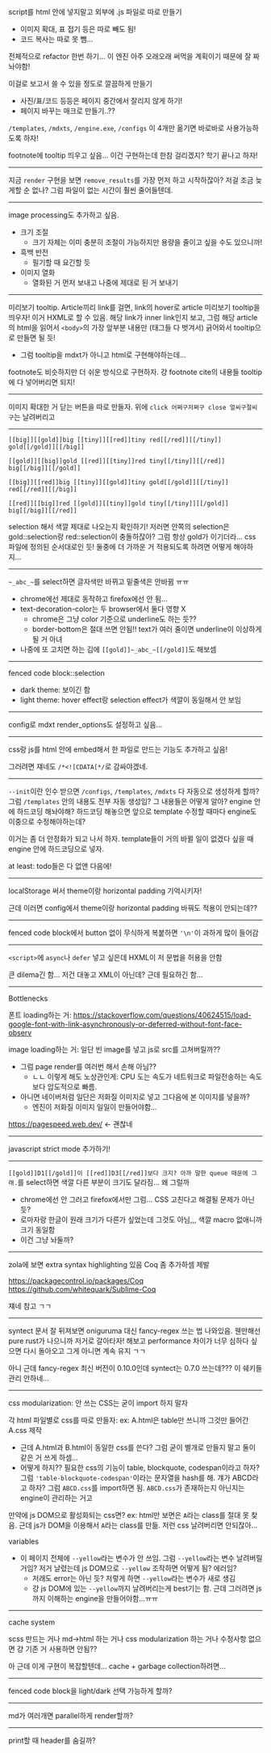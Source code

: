 script를 html 안에 넣지말고 외부에 .js 파일로 따로 만들기
- 이미지 확대, 표 접기 등은 따로 빼도 됨!
- 코드 복사는 따로 못 뺌...

전체적으로 refactor 한번 하기... 이 엔진 아주 오래오래 써먹을 계획이기 때문에 잘 짜놔야함!

이걸로 보고서 쓸 수 있을 정도로 깔끔하게 만들기
- 사진/표/코드 등등은 페이지 중간에서 잘리지 않게 하기!
- 페이지 바꾸는 매크로 만들기..??

`/templates`, `/mdxts`, `/engine.exe`, `/configs` 이 4개만 옮기면 바로바로 사용가능하도록 하자!

footnote에 tooltip 띄우고 싶음... 이건 구현하는데 한참 걸리겠지? 학기 끝나고 하자!

---

지금 `render` 구현을 보면 `remove_results`를 가장 먼저 하고 시작하잖아? 저걸 조금 늦게할 순 없나? 그럼 파일이 없는 시간이 훨씬 줄어들텐데.

---

image processing도 추가하고 싶음.

- 크기 조절
  - 크기 자체는 이미 충분히 조절이 가능하지만 용량을 줄이고 싶을 수도 있으니까!
- 흑백 반전
  - 필기할 때 요긴할 듯
- 이미지 열화
  - 열화된 거 먼저 보내고 나중에 제대로 된 거 보내기

---

미리보기 tooltip. Article끼리 link를 걸면, link의 hover로 article 미리보기 tooltip을 띄우자! 이거 HXML로 할 수 있음. 해당 link가 inner link인지 보고, 그럼 해당 article의 html을 읽어서 `<body>`의 가장 앞부분 내용만 (태그들 다 벗겨서) 긁어와서 tooltip으로 만들면 될 듯!
- 그럼 tooltip을 mdxt가 아니고 html로 구현해야하는데...

footnote도 비슷하지만 더 쉬운 방식으로 구현하자. 걍 footnote cite의 내용들 tooltip에 다 넣어버리면 되지!

---

이미지 확대한 거 닫는 버튼을 따로 만들자. 위에 `click 어쩌구저쩌구 close 얼씨구절씨구`는 날려버리고

---

```
[[big]][[gold]]big [[tiny]][[red]]tiny red[[/red]][[/tiny]] gold[[/gold]][[/big]]

[[gold]][[big]]gold [[red]][[tiny]]red tiny[[/tiny]][[/red]] big[[/big]][[/gold]]

[[big]][[red]]big [[tiny]][[gold]]tiny gold[[/gold]][[/tiny]] red[[/red]][[/big]]

[[red]][[big]]red [[gold]][[tiny]]gold tiny[[/tiny]][[/gold]] big[[/big]][[/red]]
```

selection 해서 색깔 제대로 나오는지 확인하기! 저러면 안쪽의 selection은 gold::selection랑 red::selection이 충돌하잖아? 그럼 항상 gold가 이기더라... css 파일에 정의된 순서대로인 듯! 둘중에 더 가까운 거 적용되도록 하려면 어떻게 해야하지...

---

`~_abc_~`를 select하면 글자색만 바뀌고 밑줄색은 안바뀜 ㅠㅠ
- chrome에선 제대로 동작하고 firefox에선 안 됨...
- text-decoration-color는 두 browser에서 둘다 영향 X
  - chrome은 그냥 color 기준으로 underline도 하는 듯??
  - border-bottom은 절대 쓰면 안됨!! text가 여러 줄이면 underline이 이상하게 될 거 아녀
- 나중에 또 고치면 하는 김에 `[[gold]]~_abc_~[[/gold]]`도 해보셈

---

fenced code block::selection

- dark theme: 보이긴 함
- light theme: hover effect랑 selection effect가 색깔이 동일해서 안 보임

---

config로 mdxt render_options도 설정하고 싶음...

---

css랑 js를 html 안에 embed해서 한 파일로 만드는 기능도 추가하고 싶음!

그러려면 쟤네도 `/*<![CDATA[*/`로 감싸야겠네.

---

`--init`이란 인수 받으면 `/configs`, `/templates`, `/mdxts` 다 자동으로 생성하게 할까? 그럼 `/templates` 안의 내용도 전부 자동 생성임? 그 내용들은 어떻게 알아? engine 안에 하드코딩 해놔야해? 하드코딩 해놓으면 앞으로 template 수정할 때마다 engine도 이중으로 수정해야하는데?

이거는 좀 더 안정화가 되고 나서 하자. template들이 거의 바뀔 일이 없겠다 싶을 때 engine 안에 하드코딩으로 넣자.

at least: todo들은 다 없앤 다음에!

---

localStorage 써서 theme이랑 horizontal padding 기억시키자!

근데 이러면 config에서 theme이랑 horizontal padding 바꿔도 적용이 안되는데??

---

fenced code block에서 button 없이 무식하게 복붙하면 `'\n'`이 과하게 많이 들어감

---

`<script>`에 `async`나 `defer` 넣고 싶은데 HXML이 저 문법을 허용을 안함

큰 dilema긴 함... 저건 대놓고 XML이 아닌데? 근데 필요하긴 함...

---

Bottlenecks

폰트 loading하는 거: https://stackoverflow.com/questions/40624515/load-google-font-with-link-asynchronously-or-deferred-without-font-face-observ

image loading하는 거: 일단 빈 image를 넣고 js로 src를 고쳐버릴까??
- 그럼 page render를 여러번 해서 손해 아님??
  - ㄴㄴ 이렇게 해도 노상관인게: CPU 도는 속도가 네트워크로 파일전송하는 속도보다 압도적으로 빠름.
- 아니면 네이버처럼 일단은 저화질 이미지로 넣고 그다음에 본 이미지를 넣을까?
  - 엔진이 저화질 이미지 일일이 만들어야함...

https://pagespeed.web.dev/ <- 괜찮네

---

javascript strict mode 추가하기!

---

`[[gold]]D1[[/gold]]이 [[red]]D3[[/red]]보다 크지? 아까 말한 queue 때문에 그래.`를 select하면 색깔 다른 부분이 크기도 달라짐... 왜 그럴까
- chrome에선 안 그러고 firefox에서만 그럼... CSS 고친다고 해결될 문제가 아닌 듯?
- 로마자랑 한글이 원래 크기가 다른가 싶었는데 그것도 아님,,, 색깔 macro 없애니까 크기 동일함
- 이건 그냥 놔둘까?

---

zola에 보면 extra syntax highlighting 있음 Coq 좀 추가하셈 제발

https://packagecontrol.io/packages/Coq
https://github.com/whitequark/Sublime-Coq

쟤네 참고 ㄱㄱ

---

syntect 문서 잘 뒤져보면 oniguruma 대신 fancy-regex 쓰는 법 나와있음. 웬만해선 pure rust가 나으니까 저거로 갈아타자! 해보고 performance 차이가 너무 심하다 싶으면 다시 돌아오고 그게 아니면 계속 유지 ㄱㄱ

아니 근데 fancy-regex 최신 버전이 0.10.0인데 syntect는 0.7.0 쓰는데??? 이 쉐키들 관리 안하네...

---

css modularization: 안 쓰는 CSS는 굳이 import 하지 말자

각 html 파일별로 css를 따로 만들자: ex: A.html은 table만 쓰니까 그것만 들어간 A.css 제작
- 근데 A.html과 B.html이 동일한 css를 쓴다? 그럼 굳이 별개로 만들지 말고 둘이 같은 거 쓰게 하셈...
- 어떻게 하지?? 필요한 css의 기능이 table, blockquote, codespan이라고 하자? 그럼 `'table-blockquote-codespan'`이라는 문자열을 hash를 해. 걔가 ABCD라고 하자? 그럼 `ABCD.css`를 import하면 됨. `ABCD.css`가 존재하는지 아닌지는 engine이 관리하는 거고

만약에 js DOM으로 활성화되는 css면? ex: html만 보면은 `A`라는 class를 절대 못 찾음. 근데 js가 DOM을 이용해서 `A`라는 class를 만듦. 저런 css 날려버리면 안되잖아...

variables
- 이 페이지 전체에 `--yellow`라는 변수가 안 쓰임. 그럼 `--yellow`라는 변수 날려버릴 거임? 저거 날렸는데 js DOM으로 `--yellow` 조작하면 어떻게 됨? 에러임?
  - 저래도 error는 아닌 듯? 저렇게 하면 `--yellow`라는 변수가 새로 생김
  - 걍 js DOM에 있는 `--yellow`까지 날려버리는게 best기는 함. 근데 그러려면 js까지 이해하는 engine을 만들어야함...ㅠㅠ

---

cache system

scss 만드는 거나 md->html 하는 거나 css modularization 하는 거나 수정사항 없으면 걍 기존 거 사용하면 안됨??

아 근데 이게 구현이 복잡할텐데... cache + garbage collection하려면...

---

fenced code block을 light/dark 선택 가능하게 할까?

---

md가 여러개면 parallel하게 render할까?

---

print할 때 header를 숨길까?